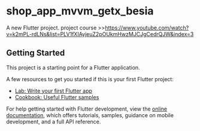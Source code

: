 # shop_app_mvvm_getx_besia

A new Flutter project.
project course >>https://www.youtube.com/watch?v=k2mPL-rdLNs&list=PLV1fXIAyjeuZ2pOUkmHwzMJCJgCedrQJW&index=3

## Getting Started

This project is a starting point for a Flutter application.

A few resources to get you started if this is your first Flutter project:

- [Lab: Write your first Flutter app](https://docs.flutter.dev/get-started/codelab)
- [Cookbook: Useful Flutter samples](https://docs.flutter.dev/cookbook)

For help getting started with Flutter development, view the
[online documentation](https://docs.flutter.dev/), which offers tutorials,
samples, guidance on mobile development, and a full API reference.
